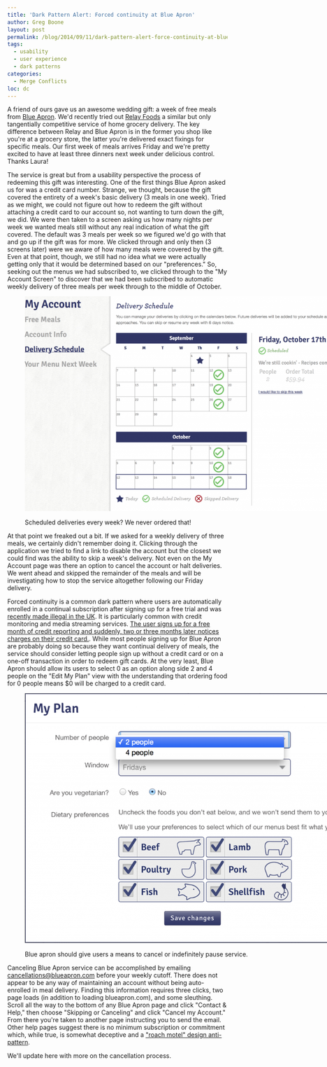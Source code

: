 ```yaml
---
title: 'Dark Pattern Alert: Forced continuity at Blue Apron'
author: Greg Boone
layout: post
permalink: /blog/2014/09/11/dark-pattern-alert-force-continuity-at-blue-apron/
tags:
  - usability
  - user experience
  - dark patterns
categories:
  - Merge Conflicts
loc: dc
---
```

A friend of ours gave us an awesome wedding gift: a week of free meals from [Blue Apron][1]. We'd recently tried out [Relay Foods][2] a similar but only tangentially competitive service of home grocery delivery. The key difference between Relay and Blue Apron is in the former you shop like you're at a grocery store, the latter you're delivered exact fixings for specific meals. Our first week of meals arrives Friday and we're pretty excited to have at least three dinners next week under delicious control. Thanks Laura!

The service is great but from a usability perspective the process of redeeming this gift was interesting. One of the first things Blue Apron asked us for was a credit card number. Strange, we thought, because the gift covered the entirety of a week's basic delivery (3 meals in one week). Tried as we might, we could not figure out how to redeem the gift without attaching a credit card to our account so, not wanting to turn down the gift, we did. We were then taken to a screen asking us how many nights per week we wanted meals still without any real indication of what the gift covered. The default was 3 meals per week so we figured we'd go with that and go up if the gift was for more. We clicked through and only then (3 screens later) were we aware of how many meals were covered by the gift. Even at that point, though, we still had no idea what we were actually getting only that it would be determined based on our "preferences." So, seeking out the menus we had subscribed to, we clicked through to the "My Account Screen" to discover that we had been subscribed to automatic weekly delivery of three meals per week through to the middle of October.<figure id="attachment_1794" style="width: 768px;" class="wp-caption aligncenter">

[<img class="size-large wp-image-1794" src="/assets/images/2014/09/Screen-Shot-2014-09-04-at-4.26.29-PM-1024x655.png" alt="Scheduled deliveries every week? We never ordered that!" width="768" height="491" />][3]<figcaption class="wp-caption-text">Scheduled deliveries every week? We never ordered that!</figcaption></figure>
At that point we freaked out a bit. If we asked for a weekly delivery of three meals, we certainly didn't remember doing it. Clicking through the application we tried to find a link to disable the account but the closest we could find was the ability to skip a week's delivery. Not even on the My Account page was there an option to cancel the account or halt deliveries. We went ahead and skipped the remainder of the meals and will be investigating how to stop the service altogether following our Friday delivery.

Forced continuity is a common dark pattern where users are automatically enrolled in a continual subscription after signing up for a free trial and was [recently made illegal in the UK][4]. It is particularly common with credit monitoring and media streaming services. [The user signs up for a free month of credit reporting and suddenly, two or three months later notices charges on their credit card.][5]. While most people signing up for Blue Apron are probably doing so because they want continual delivery of meals, the service should consider letting people sign up without a credit card or on a one-off transaction in order to redeem gift cards. At the very least, Blue Apron should allow its users to select 0 as an option along side 2 and 4 people on the "Edit My Plan" view with the understanding that ordering food for 0 people means $0 will be charged to a credit card.<figure id="attachment_1796" style="width: 768px;" class="wp-caption aligncenter">

[<img class="size-large wp-image-1796" src="/assets/images/2014/09/Screen-Shot-2014-09-04-at-4.38.20-PM-1024x762.png" alt="Blue apron should give users a means to cancel or indefinitely pause service." width="768" height="571" />][6]<figcaption class="wp-caption-text">Blue apron should give users a means to cancel or indefinitely pause service.</figcaption></figure>
Canceling Blue Apron service can be accomplished by emailing cancellations@blueapron.com before your weekly cutoff. There does not appear to be any way of maintaining an account without being auto-enrolled in meal delivery. Finding this information requires three clicks, two page loads (in addition to loading blueapron.com), and some sleuthing. Scroll all the way to the bottom of any Blue Apron page and click "Contact & Help," then choose "Skipping or Canceling" and click "Cancel my Account." From there you're taken to another page instructing you to send the email. Other help pages suggest there is no minimum subscription or commitment which, while true, is somewhat deceptive and a ["roach motel" design anti-pattern][7].

We'll update here with more on the cancellation process.

 [1]: http://www.blueapron.com
 [2]: http://relayfoods.com
 [3]: /assets/images/2014/09/Screen-Shot-2014-09-04-at-4.26.29-PM.png
 [4]: http://www.90percentofeverything.com/2014/08/26/some-dark-patterns-now-illegal-in-uk-interview-with-heather-burns/
 [5]: http://darkpatterns.org/forced-continuity/
 [6]: /assets/images/2014/09/Screen-Shot-2014-09-04-at-4.38.20-PM.png
 [7]: http://darkpatterns.org/roach-motel/
